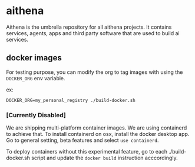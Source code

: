 # aithena

Aithena is the umbrella repository for all aithena projects.
It contains services, agents, apps and third party software
that are used to build ai services.

## docker images

For testing purpose, you can modify the org to tag images with using
the `DOCKER_ORG` env variable.

ex:
```shell
DOCKER_ORG=my_personal_registry ./build-docker.sh
```

### [Currently Disabled]

We are shipping multi-platform container images.
We are using containerd to achieve that. 
To install containerd on osx, install the docker desktop app.
Go to general setting, beta features and select `use containerd`.

To deploy containers without this experimental feature, go to each
./build-docker.sh script and update the `docker build` instruction acccordingly.